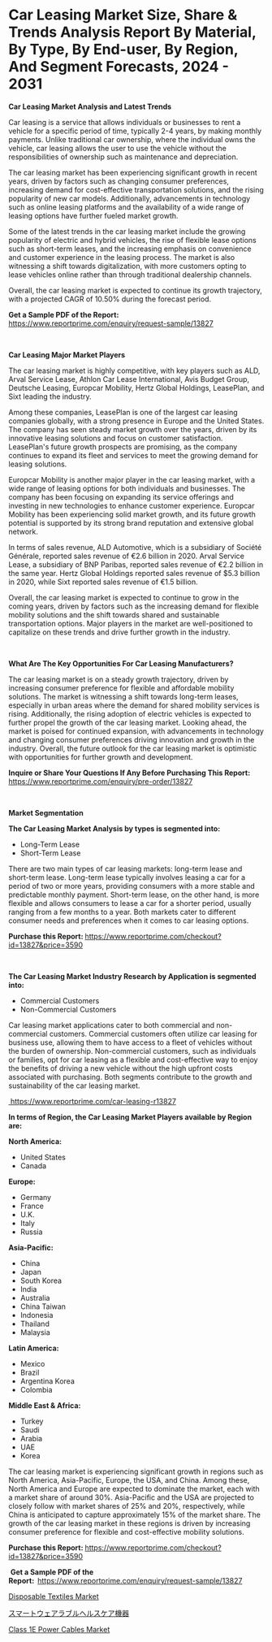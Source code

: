 <p><h1>Car Leasing Market Size, Share & Trends Analysis Report By Material, By Type, By End-user, By Region, And Segment Forecasts, 2024 - 2031</h1></p><p><strong>Car Leasing Market Analysis and Latest Trends</strong></p>
<p><p>Car leasing is a service that allows individuals or businesses to rent a vehicle for a specific period of time, typically 2-4 years, by making monthly payments. Unlike traditional car ownership, where the individual owns the vehicle, car leasing allows the user to use the vehicle without the responsibilities of ownership such as maintenance and depreciation.</p><p>The car leasing market has been experiencing significant growth in recent years, driven by factors such as changing consumer preferences, increasing demand for cost-effective transportation solutions, and the rising popularity of new car models. Additionally, advancements in technology such as online leasing platforms and the availability of a wide range of leasing options have further fueled market growth.</p><p>Some of the latest trends in the car leasing market include the growing popularity of electric and hybrid vehicles, the rise of flexible lease options such as short-term leases, and the increasing emphasis on convenience and customer experience in the leasing process. The market is also witnessing a shift towards digitalization, with more customers opting to lease vehicles online rather than through traditional dealership channels.</p><p>Overall, the car leasing market is expected to continue its growth trajectory, with a projected CAGR of 10.50% during the forecast period.</p></p>
<p><strong>Get a Sample PDF of the Report:&nbsp;</strong> <a href="https://www.reportprime.com/enquiry/request-sample/13827">https://www.reportprime.com/enquiry/request-sample/13827</a></p>
<p>&nbsp;</p>
<p><strong>Car Leasing Major Market Players</strong></p>
<p><p>The car leasing market is highly competitive, with key players such as ALD, Arval Service Lease, Athlon Car Lease International, Avis Budget Group, Deutsche Leasing, Europcar Mobility, Hertz Global Holdings, LeasePlan, and Sixt leading the industry.</p><p>Among these companies, LeasePlan is one of the largest car leasing companies globally, with a strong presence in Europe and the United States. The company has seen steady market growth over the years, driven by its innovative leasing solutions and focus on customer satisfaction. LeasePlan's future growth prospects are promising, as the company continues to expand its fleet and services to meet the growing demand for leasing solutions.</p><p>Europcar Mobility is another major player in the car leasing market, with a wide range of leasing options for both individuals and businesses. The company has been focusing on expanding its service offerings and investing in new technologies to enhance customer experience. Europcar Mobility has been experiencing solid market growth, and its future growth potential is supported by its strong brand reputation and extensive global network.</p><p>In terms of sales revenue, ALD Automotive, which is a subsidiary of Société Générale, reported sales revenue of €2.6 billion in 2020. Arval Service Lease, a subsidiary of BNP Paribas, reported sales revenue of €2.2 billion in the same year. Hertz Global Holdings reported sales revenue of $5.3 billion in 2020, while Sixt reported sales revenue of €1.5 billion.</p><p>Overall, the car leasing market is expected to continue to grow in the coming years, driven by factors such as the increasing demand for flexible mobility solutions and the shift towards shared and sustainable transportation options. Major players in the market are well-positioned to capitalize on these trends and drive further growth in the industry.</p></p>
<p>&nbsp;</p>
<p><strong>What Are The Key Opportunities For Car Leasing Manufacturers?</strong></p>
<p><p>The car leasing market is on a steady growth trajectory, driven by increasing consumer preference for flexible and affordable mobility solutions. The market is witnessing a shift towards long-term leases, especially in urban areas where the demand for shared mobility services is rising. Additionally, the rising adoption of electric vehicles is expected to further propel the growth of the car leasing market. Looking ahead, the market is poised for continued expansion, with advancements in technology and changing consumer preferences driving innovation and growth in the industry. Overall, the future outlook for the car leasing market is optimistic with opportunities for further growth and development.</p></p>
<p><strong>Inquire or Share Your Questions If Any Before Purchasing This Report:</strong> <a href="https://www.reportprime.com/enquiry/pre-order/13827">https://www.reportprime.com/enquiry/pre-order/13827</a></p>
<p>&nbsp;</p>
<p><strong>Market Segmentation</strong></p>
<p><strong>The Car Leasing Market Analysis by types is segmented into:</strong></p>
<p><ul><li>Long-Term Lease</li><li>Short-Term Lease</li></ul></p>
<p><p>There are two main types of car leasing markets: long-term lease and short-term lease. Long-term lease typically involves leasing a car for a period of two or more years, providing consumers with a more stable and predictable monthly payment. Short-term lease, on the other hand, is more flexible and allows consumers to lease a car for a shorter period, usually ranging from a few months to a year. Both markets cater to different consumer needs and preferences when it comes to car leasing options.</p></p>
<p><strong>Purchase this Report:&nbsp;</strong><a href="https://www.reportprime.com/checkout?id=13827&price=3590">https://www.reportprime.com/checkout?id=13827&price=3590</a></p>
<p>&nbsp;</p>
<p><strong>The Car Leasing Market Industry Research by Application is segmented into:</strong></p>
<p><ul><li>Commercial Customers</li><li>Non-Commercial Customers</li></ul></p>
<p><p>Car leasing market applications cater to both commercial and non-commercial customers. Commercial customers often utilize car leasing for business use, allowing them to have access to a fleet of vehicles without the burden of ownership. Non-commercial customers, such as individuals or families, opt for car leasing as a flexible and cost-effective way to enjoy the benefits of driving a new vehicle without the high upfront costs associated with purchasing. Both segments contribute to the growth and sustainability of the car leasing market.</p></p>
<p><a href="https://www.reportprime.com/car-leasing-r13827">&nbsp;https://www.reportprime.com/car-leasing-r13827</a></p>
<p><strong>In terms of Region, the Car Leasing Market Players available by Region are:</strong></p>
<p>
    <p> <strong> North America: </strong>
        <ul>
            <li>United States</li>
            <li>Canada</li>
        </ul>
        </p> 
    <p> <strong> Europe: </strong>
        <ul>
            <li>Germany</li>
            <li>France</li>
            <li>U.K.</li>
            <li>Italy</li>
            <li>Russia</li>
        </ul>
        </p> 
    <p> <strong> Asia-Pacific: </strong>
        <ul>
            <li>China</li>
            <li>Japan</li>
            <li>South Korea</li>
            <li>India</li>
            <li>Australia</li>
            <li>China Taiwan</li>
            <li>Indonesia</li>
            <li>Thailand</li>
            <li>Malaysia</li>
        </ul>
        </p> 
    <p> <strong> Latin America: </strong>
        <ul>
            <li>Mexico</li>
            <li>Brazil</li>
            <li>Argentina Korea</li>
            <li>Colombia</li>
        </ul>
        </p> 
    <p> <strong> Middle East & Africa: </strong>
        <ul>
            <li>Turkey</li>
            <li>Saudi</li>
            <li>Arabia</li>
            <li>UAE</li>
            <li>Korea</li>
        </ul>
    </p>
    </p>
<p><p>The car leasing market is experiencing significant growth in regions such as North America, Asia-Pacific, Europe, the USA, and China. Among these, North America and Europe are expected to dominate the market, each with a market share of around 30%. Asia-Pacific and the USA are projected to closely follow with market shares of 25% and 20%, respectively, while China is anticipated to capture approximately 15% of the market share. The growth of the car leasing market in these regions is driven by increasing consumer preference for flexible and cost-effective mobility solutions.</p></p>
<p><strong>Purchase this Report: </strong><a href="https://www.reportprime.com/checkout?id=13827&price=3590">https://www.reportprime.com/checkout?id=13827&price=3590</a></p>
<p>&nbsp;<strong>Get a Sample PDF of the Report:&nbsp;&nbsp;</strong><a href="https://www.reportprime.com/enquiry/request-sample/13827">https://www.reportprime.com/enquiry/request-sample/13827</a></p>
<p><strong></strong></p>
<p><p><a href="https://view.publitas.com/reportprime-1/disposable-textiles-market-size-market-segmentation-market-trends-and-growth-analysis-forecast-till-2031/">Disposable Textiles Market</a></p><p><a href="https://github.com/mohamedbakry57/Market-Research-Report-List-4/blob/main/3704252109340.md">スマートウェアラブルヘルスケア機器</a></p><p><a href="https://view.publitas.com/reportprime-1/evaluating-global-class-1e-power-cables-market-trends-and-growth-opportunities-by-region-type-single-conductor-multi-conductors-and-application-inside-the-reactors-outside-the-reactors/">Class 1E Power Cables Market</a></p></p>